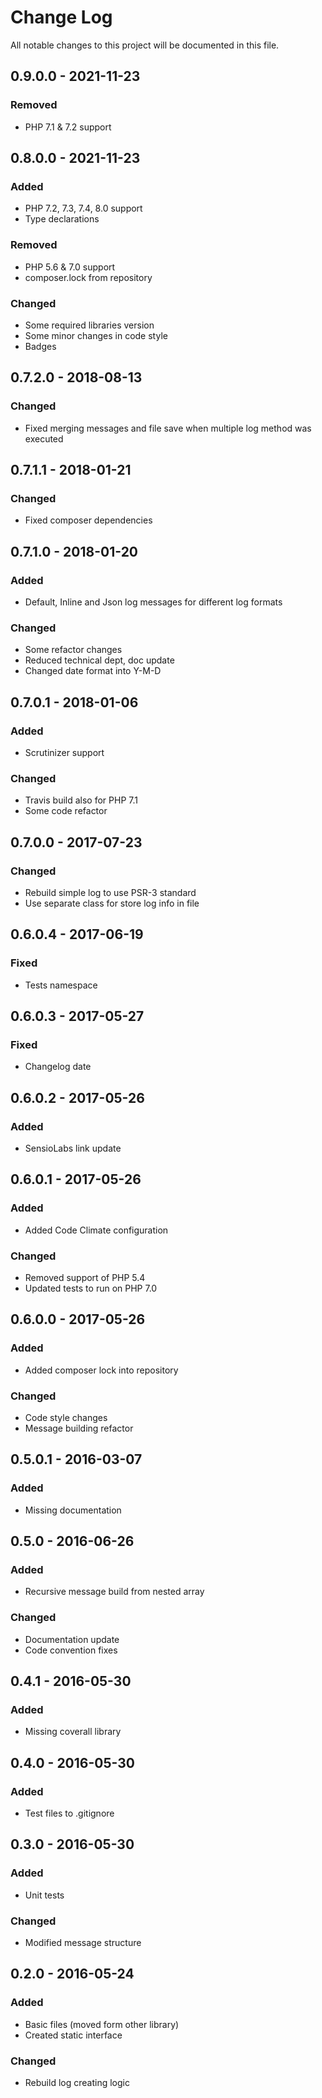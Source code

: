 # Change Log
All notable changes to this project will be documented in this file.

## 0.9.0.0 - 2021-11-23
### Removed
* PHP 7.1 & 7.2 support

## 0.8.0.0 - 2021-11-23
### Added
* PHP 7.2, 7.3, 7.4, 8.0 support
* Type declarations
### Removed
* PHP 5.6 & 7.0 support
* composer.lock from repository
### Changed
* Some required libraries version
* Some minor changes in code style
* Badges

## 0.7.2.0 - 2018-08-13
### Changed
* Fixed merging messages and file save when multiple log method was executed

## 0.7.1.1 - 2018-01-21
### Changed
* Fixed composer dependencies

## 0.7.1.0 - 2018-01-20
### Added
* Default, Inline and Json log messages for different log formats
### Changed
* Some refactor changes
* Reduced technical dept, doc update
* Changed date format into Y-M-D

## 0.7.0.1 - 2018-01-06
### Added
* Scrutinizer support
### Changed
* Travis build also for PHP 7.1
* Some code refactor

## 0.7.0.0 - 2017-07-23
### Changed
* Rebuild simple log to use PSR-3 standard
* Use separate class for store log info in file

## 0.6.0.4 - 2017-06-19
### Fixed
* Tests namespace

## 0.6.0.3 - 2017-05-27
### Fixed
* Changelog date

## 0.6.0.2 - 2017-05-26
### Added
* SensioLabs link update

## 0.6.0.1 - 2017-05-26
### Added
* Added Code Climate configuration

### Changed
* Removed support of PHP 5.4
* Updated tests to run on PHP 7.0

## 0.6.0.0 - 2017-05-26
### Added
* Added composer lock into repository

### Changed
* Code style changes
* Message building refactor

## 0.5.0.1 - 2016-03-07
### Added
* Missing documentation

## 0.5.0 - 2016-06-26
### Added
* Recursive message build from nested array

### Changed
* Documentation update
* Code convention fixes

## 0.4.1 - 2016-05-30
### Added
* Missing coverall library

## 0.4.0 - 2016-05-30
### Added
* Test files to .gitignore

## 0.3.0 - 2016-05-30
### Added
* Unit tests

### Changed
* Modified message structure

## 0.2.0 - 2016-05-24
### Added
* Basic files (moved form other library)
* Created static interface

### Changed
* Rebuild log creating logic

